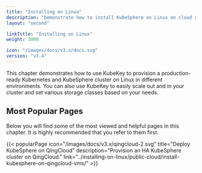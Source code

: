 ```yaml
---
title: "Installing on Linux"
description: "Demonstrate how to install KubeSphere on Linux on cloud and in on-premises environments."
layout: "second"

linkTitle: "Installing on Linux"
weight: 3000

icon: "/images/docs/v3.x/docs.svg"
version: "v3.4"
---
```


This chapter demonstrates how to use KubeKey to provision a production-ready Kubernetes and KubeSphere cluster on Linux in different environments. You can also use KubeKey to easily scale out and in your cluster and set various storage classes based on your needs.
## Most Popular Pages

Below you will find some of the most viewed and helpful pages in this chapter. It is highly recommended that you refer to them first.

{{< popularPage icon="/images/docs/v3.x/qingcloud-2.svg" title="Deploy KubeSphere on QingCloud" description="Provision an HA KubeSphere cluster on QingCloud." link="../installing-on-linux/public-cloud/install-kubesphere-on-qingcloud-vms/" >}}
